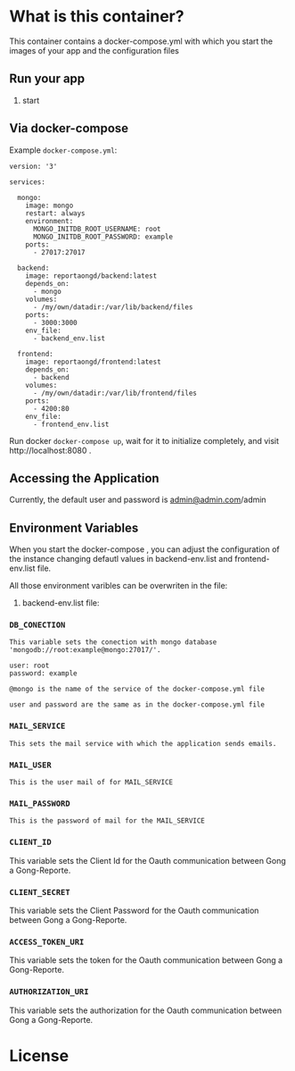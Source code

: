 
# What is this container?

This container contains a docker-compose.yml with which you start the images of your app and the configuration files

## Run your app

1.	start

## Via docker-compose
Example `docker-compose.yml`:


```console
version: '3'

services:

  mongo:
    image: mongo
    restart: always
    environment:
      MONGO_INITDB_ROOT_USERNAME: root
      MONGO_INITDB_ROOT_PASSWORD: example
    ports:
      - 27017:27017

  backend:
    image: reportaongd/backend:latest
    depends_on:
      - mongo
    volumes:
      - /my/own/datadir:/var/lib/backend/files
    ports:
      - 3000:3000
    env_file:
      - backend_env.list

  frontend:
    image: reportaongd/frontend:latest
    depends_on:
      - backend
    volumes:
      - /my/own/datadir:/var/lib/frontend/files
    ports:
      - 4200:80
    env_file:
      - frontend_env.list
```

Run docker `docker-compose up`, wait for it to initialize completely, and visit http://localhost:8080 .


## Accessing the Application

Currently, the default user and password is admin@admin.com/admin

## Environment Variables

When you start the docker-compose , you can adjust the configuration of the instance changing defautl values in backend-env.list and frontend-env.list file.

All those environment varibles can be overwriten in the file:


1. backend-env.list file:

### `DB_CONECTION`

	This variable sets the conection with mongo database 'mongodb://root:example@mongo:27017/'.

	user: root
	password: example

	@mongo is the name of the service of the docker-compose.yml file

	user and password are the same as in the docker-compose.yml file

### `MAIL_SERVICE`

	This sets the mail service with which the application sends emails.

### `MAIL_USER`

	This is the user mail of for MAIL_SERVICE

### `MAIL_PASSWORD`

	This is the password of mail for the MAIL_SERVICE

### `CLIENT_ID`

This variable sets the Client Id for the Oauth communication between Gong a Gong-Reporte.

### `CLIENT_SECRET`

This variable sets the Client Password for the Oauth communication between Gong a Gong-Reporte.


### `ACCESS_TOKEN_URI`

This variable sets the token for the Oauth communication between Gong a Gong-Reporte.

### `AUTHORIZATION_URI`

This variable sets the authorization for the Oauth communication between Gong a Gong-Reporte.

# License



